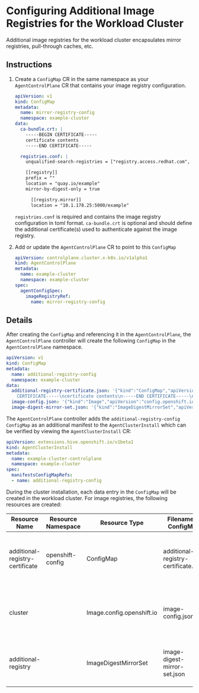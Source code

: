 # Configuring Additional Image Registries for the Workload Cluster

Additional image registries for the workload cluster encapsulates mirror registries, pull-through caches, etc.

## Instructions

1. Create a `ConfigMap` CR in the same namespace as your `AgentControlPlane` CR that contains your image registry configuration. 
    ```yaml
    apiVersion: v1
    kind: ConfigMap
    metadata:
      name: mirror-registry-config
      namespace: example-cluster
    data:
      ca-bundle.crt: |
        -----BEGIN CERTIFICATE-----
        certificate contents
        -----END CERTIFICATE-----

      registries.conf: |
        unqualified-search-registries = ["registry.access.redhat.com", "docker.io"]

        [[registry]]
        prefix = ""
        location = "quay.io/example"
        mirror-by-digest-only = true

          [[registry.mirror]]
          location = "10.1.178.25:5000/example"
    ```

    `registries.conf` is required and contains the image registry configuration in toml format.
    `ca-bundle.crt` is optional and should define the additional certificate(s) used to authenticate against the image registry.

2. Add or update the `AgentControlPlane` CR to point to this `ConfigMap`
    ```yaml
    apiVersion: controlplane.cluster.x-k8s.io/v1alpha1
    kind: AgentControlPlane
    metadata:
      name: example-cluster
      namespace: example-cluster
    spec:
      agentConfigSpec:
        imageRegistryRef:
          name: mirror-registry-config
    ```

## Details

After creating the `ConfigMap` and referencing it in the `AgentControlPlane`, the `AgentControlPlane` controller will create the following `ConfigMap`  in the `AgentControlPlane` namespace.

```yaml
apiVersion: v1
kind: ConfigMap
metadata:
  name: additional-registry-config
  namespace: example-cluster
data:
  additional-registry-certificate.json: '{"kind":"ConfigMap","apiVersion":"v1","metadata":{"name":"additional-registry-certificate","namespace":"openshift-config","creationTimestamp":null},"data":{"ca-bundle.crt":"-----BEGIN
    CERTIFICATE-----\ncertificate contents\n-----END CERTIFICATE-----\n"}}'
  image-config.json: '{"kind":"Image","apiVersion":"config.openshift.io/v1","metadata":{"name":"cluster","creationTimestamp":null},"spec":{"additionalTrustedCA":{"name":"additional-registry-certificate"},"registrySources":{}},"status":{}}'
  image-digest-mirror-set.json: '{"kind":"ImageDigestMirrorSet","apiVersion":"config.openshift.io/v1","metadata":{"name":"additional-registry","creationTimestamp":null},"spec":{"imageDigestMirrors":[{"source":"quay.io/example","mirrors":["10.1.178.25:5000/example"]}]},"status":{}}'
```

The `AgentControlPlane` controller adds the `additional-registry-config` `ConfigMap` as an additional manifest to the `AgentClusterInstall` which can be verified by viewing the `AgentClusterInstall` CR:

```yaml
apiVersion: extensions.hive.openshift.io/v1beta1
kind: AgentClusterInstall
metadata:
  name: example-cluster-controlplane
  namespace: example-cluster
spec:
  manifestsConfigMapRefs:
  - name: additional-registry-config
```

During the cluster installation, each data entry in the `ConfigMap` will be created in the workload cluster. For image registries, the following resources are created:

| Resource Name | Resource Namespace | Resource Type | Filename in ConfigMap | Description |
|---------------|----------|---------------|-----------------------|-------------|
| additional-registry-certificate | openshift-config | ConfigMap | additional-registry-certificate.json | Provides the additional certificates for the image registry |
| cluster | | Image.config.openshift.io | image-config.json | References the additional certificate for the image registry |
| additional-registry | | ImageDigestMirrorSet | image-digest-mirror-set.json | Provides the alternative registry to pull images from |
